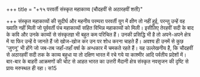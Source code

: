 +++
title = "+१५ परवर्ती संस्कृत महाकाव्य (चौदहवीं से अठारहवीं शती)"

+++
संस्कृत महाकाव्यों की सुदीर्घ और महनीय परम्परा परवर्ती युग में क्षीण तो नहीं हुई, परन्तु उन्हें वह ख्याति नहीं मिली जो पूर्ववर्ती पंच महाकाव्यों सहित विभिन्न महाकाव्यों को मिली। इसीलिए तेरहवीं सदी के बाद के कवि और उनके काव्यों से संस्कृतज्ञ भी बहुत कम परिचित हैं। उनकी प्रसिद्धि भी है तो अपने-अपने क्षेत्र में या फिर उन्हें वे जानते हैं जो खोज-खोज कर उन पर शोध करना चाहते हैं। अवश्य ही उनमें से कुछ 'जुगनू' भी होंगे जो जब-तब जहाँ-तहाँ वर्षा के अन्धकार में चमकते रहते हैं। यह उल्लेखनीय है, कि चौदहवीं से अठारहवीं सदी तक के काव्य बहुधा या तो दक्षिण भारत में रचे गये या काश्मीर आदि पर्वतीय प्रदेशों में। बार-बार के बाहरी आक्रमणों की चोट से आहत भारत का उत्तरी मैदानी क्षेत्र संस्कृत नवसृजन की दृष्टि से प्रायः मरुस्थल ही रहा।
स15